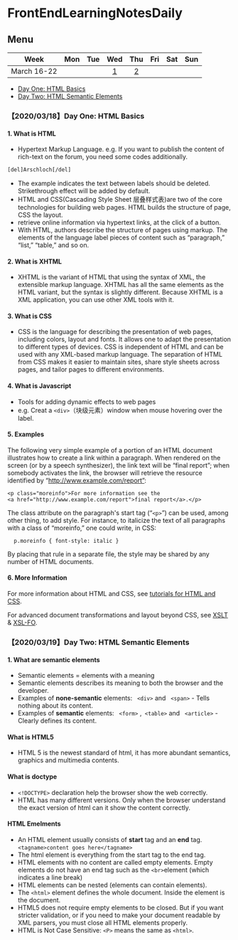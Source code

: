 # FrontEndLearningNotesDaily
## Menu 

Week | Mon | Tue | Wed | Thu | Fri | Sat | Sun  
:-: | :-: | :-: | :-: | :-: | :-: | :-: | :-:
March 16-22  | | | [1](https://github.com/YuuSUN/FrontEndLearningNotesDaily#20200318day-one-html-basics)| [2](https://github.com/YuuSUN/FrontEndLearningNotesDaily#20200319day-two-html-semantic-elements) ||||

- [Day One: HTML Basics](https://github.com/YuuSUN/FrontEndLearningNotesDaily#20200318day-one-html-basics)
- [Day Two: HTML Semantic Elements](https://github.com/YuuSUN/FrontEndLearningNotesDaily#20200319day-two-html-semantic-elements)


### 【2020/03/18】Day One: HTML Basics
#### 1. What is HTML  

- Hypertext Markup Language. e.g. If you want to publish the content of rich-text on the forum, you need some codes additionally. 

```html
[del]Arschloch[/del]
``` 
- The example indicates the text between labels should be deleted. Strikethrough effect will be added by default. 
- HTML and CSS(Cascading Style Sheet 层叠样式表)are two of the core technologies for building web pages. HTML builds the structure of page, CSS the layout. 
- retrieve online information via hypertext links, at the click of a button.
- With HTML, authors describe the structure of pages using markup. The elements of the language label pieces of content such as “paragraph,” “list,” “table,” and so on.

#### 2. What is XHTML
- XHTML is the variant of HTML that using the syntax of XML, the extensible markup language. XHTML has all the same elements as the HTML variant, but the syntax is slightly different. Because XHTML is a XML application, you can use other XML tools with it.

#### 3. What is CSS
- CSS is the language for describing the presentation of web pages, including colors, layout and fonts. It allows one to adapt the presentation to different types of devices. CSS is independent of HTML and can be used with any XML-based markup language. The separation of HTML from CSS makes it easier to maintain sites, share style sheets across pages, and tailor pages to different environments.

#### 4. What is Javascript 
- Tools for adding dynamic effects to web pages
- e.g. Creat a ```<div>```（块级元素）window when mouse hovering over the label.

#### 5. Examples
The following very simple example of a portion of an HTML document illustrates how to create a link within a paragraph. When rendered on the screen (or by a speech synthesizer), the link text will be “final report”; when somebody activates the link, the browser will retrieve the resource identified by “http://www.example.com/report”:
```
<p class="moreinfo">For more information see the
<a href="http://www.example.com/report">final report</a>.</p>
``` 
The class attribute on the paragraph's start tag (“```<p>```”) can be used, among other thing, to add style. For instance, to italicize the text of all paragraphs with a class of “moreinfo,” one could write, in CSS:    

``` 
  p.moreinfo { font-style: italic }
``` 
By placing that rule in a separate file, the style may be shared by any number of HTML documents.

#### 6. More Information
For more information about HTML and CSS, see [tutorials for HTML and CSS](https://www.w3.org/2002/03/tutorials.html#webdesign_htmlcss).  

For advanced document transformations and layout beyond CSS, see [XSLT](https://www.w3.org/standards/xml/transformation) & [XSL-FO](https://www.w3.org/standards/xml/publishing).



 

 
### 【2020/03/19】Day Two: HTML Semantic Elements 
#### 1. What are semantic elements
- Semantic elements = elements with a meaning 
- Semantic elements describes its meaning to both the browser and the developer.
- Examples of **none-semantic** elements: ``` <div>``` and ``` <span>``` - Tells nothing about its content.
- Examples of **semantic** elements: ``` <form>``` ,``` <table>``` and ``` <article>``` - Clearly defines its content.

#### What is HTML5
- HTML 5 is the newest standard of html, it has more abundant semantics, graphics and multimedia contents. 

#### What is doctype 
- ```<!DOCTYPE>``` declaration help the browser show the web correctly. 
- HTML has many different versions. Only when the browser understand the exact version of html can it show the content correctly.

#### HTML Emelments 
- An HTML element usually consists of **start** tag and an **end** tag. ```<tagname>content goes here</tagname>```
- The html element is everything from the start tag to the end tag. 
- HTML elements with no content are called empty elements. Empty elements do not have an end tag such as the ```<br>```element (which indicates a line break)
- HTML elements can be nested (elements can contain elements).
- The ```<html>``` element defines the whole document. Inside the <html> element is the <body> document. 
- HTML5 does not require empty elements to be closed. But if you want stricter validation, or if you need to make your document readable by XML parsers, you must close all HTML elements properly.
- HTML is Not Case Sensitive: ```<P>``` means the same as ```<html>```. 

####
  
